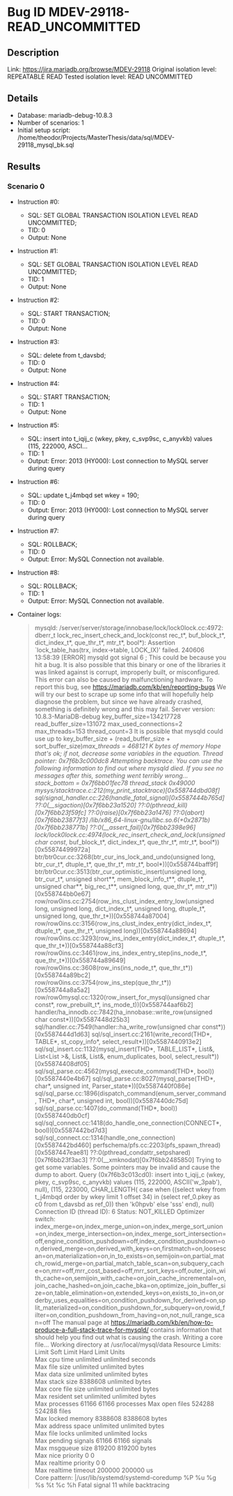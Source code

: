 # Bug ID MDEV-29118-READ_UNCOMMITTED

## Description

Link:                     https://jira.mariadb.org/browse/MDEV-29118
Original isolation level: REPEATABLE READ
Tested isolation level:   READ UNCOMMITTED


## Details
 * Database: mariadb-debug-10.8.3
 * Number of scenarios: 1
 * Initial setup script: /home/theodor/Projects/MasterThesis/data/sql/MDEV-29118_mysql_bk.sql

## Results
### Scenario 0
 * Instruction #0:
     - SQL:  SET GLOBAL TRANSACTION ISOLATION LEVEL READ UNCOMMITTED;
     - TID: 0
     - Output: None
 * Instruction #1:
     - SQL:  SET GLOBAL TRANSACTION ISOLATION LEVEL READ UNCOMMITTED;
     - TID: 1
     - Output: None
 * Instruction #2:
     - SQL:  START TRANSACTION;
     - TID: 0
     - Output: None
 * Instruction #3:
     - SQL:  delete from t_davsbd;
     - TID: 0
     - Output: None
 * Instruction #4:
     - SQL:  START TRANSACTION;
     - TID: 1
     - Output: None
 * Instruction #5:
     - SQL:  insert into t_iqij_c (wkey, pkey, c_svp9sc, c_anyvkb) values (115, 222000, ASCI...
     - TID: 1
     - Output: Error: 2013 (HY000): Lost connection to MySQL server during query
 * Instruction #6:
     - SQL:  update t_j4mbqd set wkey = 190;
     - TID: 0
     - Output: Error: 2013 (HY000): Lost connection to MySQL server during query
 * Instruction #7:
     - SQL:  ROLLBACK;
     - TID: 0
     - Output: Error: MySQL Connection not available.
 * Instruction #8:
     - SQL:  ROLLBACK;
     - TID: 1
     - Output: Error: MySQL Connection not available.

 * Container logs:
   > mysqld: /server/server/storage/innobase/lock/lock0lock.cc:4972: dberr_t lock_rec_insert_check_and_lock(const rec_t*, buf_block_t*, dict_index_t*, que_thr_t*, mtr_t*, bool*): Assertion `lock_table_has(trx, index->table, LOCK_IX)' failed.
   > 240606 13:58:39 [ERROR] mysqld got signal 6 ;
   > This could be because you hit a bug. It is also possible that this binary
   > or one of the libraries it was linked against is corrupt, improperly built,
   > or misconfigured. This error can also be caused by malfunctioning hardware.
   > To report this bug, see https://mariadb.com/kb/en/reporting-bugs
   > We will try our best to scrape up some info that will hopefully help
   > diagnose the problem, but since we have already crashed, 
   > something is definitely wrong and this may fail.
   > Server version: 10.8.3-MariaDB-debug
   > key_buffer_size=134217728
   > read_buffer_size=131072
   > max_used_connections=2
   > max_threads=153
   > thread_count=3
   > It is possible that mysqld could use up to 
   > key_buffer_size + (read_buffer_size + sort_buffer_size)*max_threads = 468121 K  bytes of memory
   > Hope that's ok; if not, decrease some variables in the equation.
   > Thread pointer: 0x7f6b3c000dc8
   > Attempting backtrace. You can use the following information to find out
   > where mysqld died. If you see no messages after this, something went
   > terribly wrong...
   > stack_bottom = 0x7f6bb01fec78 thread_stack 0x49000
   > mysys/stacktrace.c:212(my_print_stacktrace)[0x558744dbd08f]
   > sql/signal_handler.cc:226(handle_fatal_signal)[0x5587444b765d]
   > ??:0(__sigaction)[0x7f6bb23a1520]
   > ??:0(pthread_kill)[0x7f6bb23f59fc]
   > ??:0(raise)[0x7f6bb23a1476]
   > ??:0(abort)[0x7f6bb23877f3]
   > /lib/x86_64-linux-gnu/libc.so.6(+0x2871b)[0x7f6bb238771b]
   > ??:0(__assert_fail)[0x7f6bb2398e96]
   > lock/lock0lock.cc:4974(lock_rec_insert_check_and_lock(unsigned char const*, buf_block_t*, dict_index_t*, que_thr_t*, mtr_t*, bool*))[0x55874499972a]
   > btr/btr0cur.cc:3268(btr_cur_ins_lock_and_undo(unsigned long, btr_cur_t*, dtuple_t*, que_thr_t*, mtr_t*, bool*))[0x558744baff9f]
   > btr/btr0cur.cc:3513(btr_cur_optimistic_insert(unsigned long, btr_cur_t*, unsigned short**, mem_block_info_t**, dtuple_t*, unsigned char**, big_rec_t**, unsigned long, que_thr_t*, mtr_t*))[0x558744bb0e67]
   > row/row0ins.cc:2754(row_ins_clust_index_entry_low(unsigned long, unsigned long, dict_index_t*, unsigned long, dtuple_t*, unsigned long, que_thr_t*))[0x558744a87004]
   > row/row0ins.cc:3156(row_ins_clust_index_entry(dict_index_t*, dtuple_t*, que_thr_t*, unsigned long))[0x558744a88694]
   > row/row0ins.cc:3293(row_ins_index_entry(dict_index_t*, dtuple_t*, que_thr_t*))[0x558744a88cf3]
   > row/row0ins.cc:3461(row_ins_index_entry_step(ins_node_t*, que_thr_t*))[0x558744a89649]
   > row/row0ins.cc:3608(row_ins(ins_node_t*, que_thr_t*))[0x558744a89bc2]
   > row/row0ins.cc:3754(row_ins_step(que_thr_t*))[0x558744a8a5a2]
   > row/row0mysql.cc:1320(row_insert_for_mysql(unsigned char const*, row_prebuilt_t*, ins_mode_t))[0x558744aaf6b2]
   > handler/ha_innodb.cc:7842(ha_innobase::write_row(unsigned char const*))[0x5587448d25b3]
   > sql/handler.cc:7549(handler::ha_write_row(unsigned char const*))[0x5587444d1d63]
   > sql/sql_insert.cc:2161(write_record(THD*, TABLE*, st_copy_info*, select_result*))[0x5587440913e2]
   > sql/sql_insert.cc:1132(mysql_insert(THD*, TABLE_LIST*, List<Item>&, List<List<Item> >&, List<Item>&, List<Item>&, enum_duplicates, bool, select_result*))[0x55874408df05]
   > sql/sql_parse.cc:4562(mysql_execute_command(THD*, bool))[0x5587440e4b67]
   > sql/sql_parse.cc:8027(mysql_parse(THD*, char*, unsigned int, Parser_state*))[0x5587440f086e]
   > sql/sql_parse.cc:1896(dispatch_command(enum_server_command, THD*, char*, unsigned int, bool))[0x5587440dc75d]
   > sql/sql_parse.cc:1407(do_command(THD*, bool))[0x5587440db0cf]
   > sql/sql_connect.cc:1418(do_handle_one_connection(CONNECT*, bool))[0x5587442bd7d3]
   > sql/sql_connect.cc:1314(handle_one_connection)[0x5587442bd460]
   > perfschema/pfs.cc:2203(pfs_spawn_thread)[0x5587447eae81]
   > ??:0(pthread_condattr_setpshared)[0x7f6bb23f3ac3]
   > ??:0(__xmknodat)[0x7f6bb2485850]
   > Trying to get some variables.
   > Some pointers may be invalid and cause the dump to abort.
   > Query (0x7f6b3c013cd0): insert into t_iqij_c (wkey, pkey, c_svp9sc, c_anyvkb) values (115, 222000, ASCII('w_3pab'), null), (115, 223000, CHAR_LENGTH( case when ((select wkey from t_j4mbqd order by wkey limit 1 offset 34) in (select ref_0.pkey as c0 from t_davsbd as ref_0)) then 'k0hpvb' else 'sss' end), null)
   > Connection ID (thread ID): 6
   > Status: NOT_KILLED
   > Optimizer switch: index_merge=on,index_merge_union=on,index_merge_sort_union=on,index_merge_intersection=on,index_merge_sort_intersection=off,engine_condition_pushdown=off,index_condition_pushdown=on,derived_merge=on,derived_with_keys=on,firstmatch=on,loosescan=on,materialization=on,in_to_exists=on,semijoin=on,partial_match_rowid_merge=on,partial_match_table_scan=on,subquery_cache=on,mrr=off,mrr_cost_based=off,mrr_sort_keys=off,outer_join_with_cache=on,semijoin_with_cache=on,join_cache_incremental=on,join_cache_hashed=on,join_cache_bka=on,optimize_join_buffer_size=on,table_elimination=on,extended_keys=on,exists_to_in=on,orderby_uses_equalities=on,condition_pushdown_for_derived=on,split_materialized=on,condition_pushdown_for_subquery=on,rowid_filter=on,condition_pushdown_from_having=on,not_null_range_scan=off
   > The manual page at https://mariadb.com/kb/en/how-to-produce-a-full-stack-trace-for-mysqld/ contains
   > information that should help you find out what is causing the crash.
   > Writing a core file...
   > Working directory at /usr/local/mysql/data
   > Resource Limits:
   > Limit                     Soft Limit           Hard Limit           Units     
   > Max cpu time              unlimited            unlimited            seconds   
   > Max file size             unlimited            unlimited            bytes     
   > Max data size             unlimited            unlimited            bytes     
   > Max stack size            8388608              unlimited            bytes     
   > Max core file size        unlimited            unlimited            bytes     
   > Max resident set          unlimited            unlimited            bytes     
   > Max processes             61166                61166                processes 
   > Max open files            524288               524288               files     
   > Max locked memory         8388608              8388608              bytes     
   > Max address space         unlimited            unlimited            bytes     
   > Max file locks            unlimited            unlimited            locks     
   > Max pending signals       61166                61166                signals   
   > Max msgqueue size         819200               819200               bytes     
   > Max nice priority         0                    0                    
   > Max realtime priority     0                    0                    
   > Max realtime timeout      200000               200000               us        
   > Core pattern: |/usr/lib/systemd/systemd-coredump %P %u %g %s %t %c %h
   > Fatal signal 11 while backtracing
